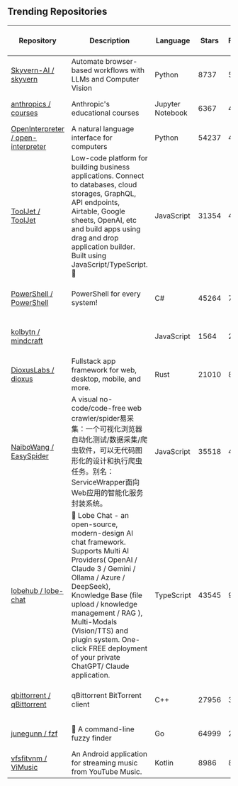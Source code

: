 ## Trending Repositories

| Repository | Description | Language | Stars | Forks | Built By | Current Period Stars |
|------------|-------------|----------|-------|-------|----------|---------------------|
| [Skyvern-AI / skyvern](https://github.com/Skyvern-AI/skyvern) | Automate browser-based workflows with LLMs and Computer Vision | Python | 8737 | 566 | [ykeremy](https://github.com/ykeremy), [wintonzheng](https://github.com/wintonzheng), [LawyZheng](https://github.com/LawyZheng), [msalihaltun](https://github.com/msalihaltun), [suchintan](https://github.com/suchintan) | 535 |
| [anthropics / courses](https://github.com/anthropics/courses) | Anthropic's educational courses | Jupyter Notebook | 6367 | 497 | [Colt](https://github.com/Colt), [alexalbertt](https://github.com/alexalbertt), [rainlee](https://github.com/rainlee), [elie](https://github.com/elie), [maggie-vo](https://github.com/maggie-vo) | 119 |
| [OpenInterpreter / open-interpreter](https://github.com/OpenInterpreter/open-interpreter) | A natural language interface for computers | Python | 54237 | 4758 | [KillianLucas](https://github.com/KillianLucas), [Notnaton](https://github.com/Notnaton), [MikeBirdTech](https://github.com/MikeBirdTech), [CyanideByte](https://github.com/CyanideByte), [ericrallen](https://github.com/ericrallen) | 243 |
| [ToolJet / ToolJet](https://github.com/ToolJet/ToolJet) | Low-code platform for building business applications. Connect to databases, cloud storages, GraphQL, API endpoints, Airtable, Google sheets, OpenAI, etc and build apps using drag and drop application builder. Built using JavaScript/TypeScript. 🚀 | JavaScript | 31354 | 4042 | [Navaneeth-pk](https://github.com/Navaneeth-pk), [arpitnath](https://github.com/arpitnath), [akshaysasidrn](https://github.com/akshaysasidrn), [adishM98](https://github.com/adishM98), [withshubh](https://github.com/withshubh) | 177 |
| [PowerShell / PowerShell](https://github.com/PowerShell/PowerShell) | PowerShell for every system! | C# | 45264 | 7285 | [andyleejordan](https://github.com/andyleejordan), [daxian-dbw](https://github.com/daxian-dbw), [TravisEz13](https://github.com/TravisEz13), [adityapatwardhan](https://github.com/adityapatwardhan), [SteveL-MSFT](https://github.com/SteveL-MSFT) | 83 |
| [kolbytn / mindcraft](https://github.com/kolbytn/mindcraft) |  | JavaScript | 1564 | 202 | [MaxRobinsonTheGreat](https://github.com/MaxRobinsonTheGreat), [kolbytn](https://github.com/kolbytn), [FateUnix29](https://github.com/FateUnix29), [FantomWolf182](https://github.com/FantomWolf182), [Radnos](https://github.com/Radnos) | 72 |
| [DioxusLabs / dioxus](https://github.com/DioxusLabs/dioxus) | Fullstack app framework for web, desktop, mobile, and more. | Rust | 21010 | 817 | [jkelleyrtp](https://github.com/jkelleyrtp), [ealmloff](https://github.com/ealmloff), [mrxiaozhuox](https://github.com/mrxiaozhuox), [DogeDark](https://github.com/DogeDark), [rMazeiks](https://github.com/rMazeiks) | 18 |
| [NaiboWang / EasySpider](https://github.com/NaiboWang/EasySpider) | A visual no-code/code-free web crawler/spider易采集：一个可视化浏览器自动化测试/数据采集/爬虫软件，可以无代码图形化的设计和执行爬虫任务。别名：ServiceWrapper面向Web应用的智能化服务封装系统。 | JavaScript | 35518 | 4352 | [NaiboWang](https://github.com/NaiboWang), [touero](https://github.com/touero), [zhyim0712](https://github.com/zhyim0712), [yfdyh000](https://github.com/yfdyh000) | 37 |
| [lobehub / lobe-chat](https://github.com/lobehub/lobe-chat) | 🤯 Lobe Chat - an open-source, modern-design AI chat framework. Supports Multi AI Providers( OpenAI / Claude 3 / Gemini / Ollama / Azure / DeepSeek), Knowledge Base (file upload / knowledge management / RAG ), Multi-Modals (Vision/TTS) and plugin system. One-click FREE deployment of your private ChatGPT/ Claude application. | TypeScript | 43545 | 9793 | [arvinxx](https://github.com/arvinxx), [semantic-release-bot](https://github.com/semantic-release-bot), [canisminor1990](https://github.com/canisminor1990), [lobehubbot](https://github.com/lobehubbot) | 149 |
| [qbittorrent / qBittorrent](https://github.com/qbittorrent/qBittorrent) | qBittorrent BitTorrent client | C++ | 27956 | 3949 | [Chocobo1](https://github.com/Chocobo1), [sledgehammer999](https://github.com/sledgehammer999), [glassez](https://github.com/glassez), [Piccirello](https://github.com/Piccirello), [zeule](https://github.com/zeule) | 26 |
| [junegunn / fzf](https://github.com/junegunn/fzf) | 🌸 A command-line fuzzy finder | Go | 64999 | 2392 | [junegunn](https://github.com/junegunn), [janlazo](https://github.com/janlazo), [LangLangBart](https://github.com/LangLangBart), [vovcacik](https://github.com/vovcacik) | 38 |
| [vfsfitvnm / ViMusic](https://github.com/vfsfitvnm/ViMusic) | An Android application for streaming music from YouTube Music. | Kotlin | 8986 | 858 | [vfsfitvnm](https://github.com/vfsfitvnm), [Bnyro](https://github.com/Bnyro), [offa](https://github.com/offa), [sriio](https://github.com/sriio), [Surendrajat](https://github.com/Surendrajat) | 26 |
